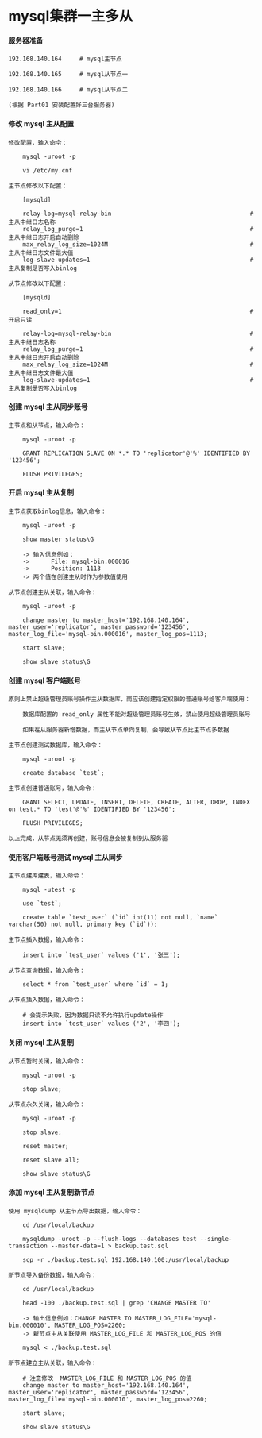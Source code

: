 
# mysql集群一主多从

#### 服务器准备
	
	192.168.140.164		# mysql主节点
	
	192.168.140.165		# mysql从节点一
	
	192.168.140.166		# mysql从节点二
	
	(根据 Part01 安装配置好三台服务器)

#### 修改 mysql 主从配置

	修改配置，输入命令：
		
		mysql -uroot -p
		
		vi /etc/my.cnf
	
	主节点修改以下配置：
		
		[mysqld]
		
		relay-log=mysql-relay-bin                                       #主从中继日志名称
		relay_log_purge=1                                               #主从中继日志开启自动删除
		max_relay_log_size=1024M                                        #主从中继日志文件最大值
		log-slave-updates=1                                             #主从复制是否写入binlog
		
	从节点修改以下配置：
		
		[mysqld]
		
		read_only=1                                                     #开启只读
		
		relay-log=mysql-relay-bin                                       #主从中继日志名称
		relay_log_purge=1                                               #主从中继日志开启自动删除
		max_relay_log_size=1024M                                        #主从中继日志文件最大值
		log-slave-updates=1                                             #主从复制是否写入binlog

#### 创建 mysql 主从同步账号

	主节点和从节点，输入命令：
		
		mysql -uroot -p
		
		GRANT REPLICATION SLAVE ON *.* TO 'replicator'@'%' IDENTIFIED BY '123456';
		
		FLUSH PRIVILEGES;

#### 开启 mysql 主从复制

	主节点获取binlog信息，输入命令：
		
		mysql -uroot -p
		
		show master status\G
		
		-> 输入信息例如：
		->		File: mysql-bin.000016
		->		Position: 1113
		-> 两个值在创建主从时作为参数值使用
		
	从节点创建主从关联，输入命令：
		
		mysql -uroot -p
		
		change master to master_host='192.168.140.164', master_user='replicator', master_password='123456', master_log_file='mysql-bin.000016', master_log_pos=1113;
		
		start slave;
		
		show slave status\G

#### 创建 mysql 客户端账号

	原则上禁止超级管理员账号操作主从数据库，而应该创建指定权限的普通账号给客户端使用：
		
		数据库配置的 read_only 属性不能对超级管理员账号生效，禁止使用超级管理员账号
		
		如果在从服务器新增数据，而主从节点单向复制，会导致从节点比主节点多数据
	
	主节点创建测试数据库，输入命令：
		
		mysql -uroot -p
		
		create database `test`;
		
	主节点创建普通账号，输入命令：
		
		GRANT SELECT, UPDATE, INSERT, DELETE, CREATE, ALTER, DROP, INDEX on test.* TO 'test'@'%' IDENTIFIED BY '123456';
		
		FLUSH PRIVILEGES;
	
	以上完成，从节点无须再创建，账号信息会被复制到从服务器

#### 使用客户端账号测试 mysql 主从同步
	
	主节点建库建表，输入命令：
	
		mysql -utest -p
		
		use `test`;
		
		create table `test_user` (`id` int(11) not null, `name` varchar(50) not null, primary key (`id`));
		
	主节点插入数据，输入命令：
		
		insert into `test_user` values ('1', '张三');
	
	从节点查询数据，输入命令：
	
		select * from `test_user` where `id` = 1;
	
	从节点插入数据，输入命令：
		
		# 会提示失败，因为数据只读不允许执行update操作
		insert into `test_user` values ('2', '李四');

#### 关闭 mysql 主从复制

	从节点暂时关闭，输入命令：
		
		mysql -uroot -p
		
		stop slave;
		
	从节点永久关闭，输入命令：
		
		mysql -uroot -p
		
		stop slave;
		
		reset master;
		
		reset slave all;
		
		show slave status\G

#### 添加 mysql 主从复制新节点

	使用 mysqldump 从主节点导出数据，输入命令：
		
		cd /usr/local/backup
		
		mysqldump -uroot -p --flush-logs --databases test --single-transaction --master-data=1 > backup.test.sql
		
		scp -r ./backup.test.sql 192.168.140.100:/usr/local/backup
	
	新节点导入备份数据，输入命令：
		
		cd /usr/local/backup
		
		head -100 ./backup.test.sql | grep 'CHANGE MASTER TO'
		
		-> 输出信息例如：CHANGE MASTER TO MASTER_LOG_FILE='mysql-bin.000010', MASTER_LOG_POS=2260;
		-> 新节点主从关联使用 MASTER_LOG_FILE 和 MASTER_LOG_POS 的值
		
		mysql < ./backup.test.sql
	
	新节点建立主从关联，输入命令：
		
		# 注意修改  MASTER_LOG_FILE 和 MASTER_LOG_POS 的值
		change master to master_host='192.168.140.164', master_user='replicator', master_password='123456', master_log_file='mysql-bin.000010', master_log_pos=2260;
		
		start slave;
		
		show slave status\G


